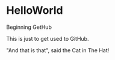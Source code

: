 HelloWorld
==========

Beginning GetHub 

This is just to get used to GitHub. 

"And that is that", said the Cat in The Hat!
